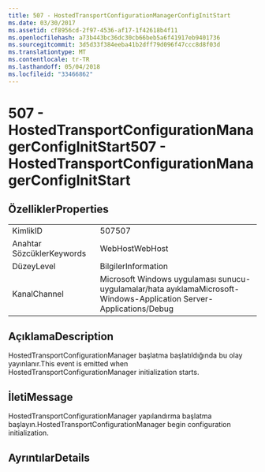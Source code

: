 ```yaml
---
title: 507 - HostedTransportConfigurationManagerConfigInitStart
ms.date: 03/30/2017
ms.assetid: cf8956cd-2f97-4536-af17-1f42618b4f11
ms.openlocfilehash: a73b443bc36dc30cb66beb5a6f41917eb9401736
ms.sourcegitcommit: 3d5d33f384eeba41b2dff79d096f47ccc8d8f03d
ms.translationtype: MT
ms.contentlocale: tr-TR
ms.lasthandoff: 05/04/2018
ms.locfileid: "33466862"
---
```

# <a name="507---hostedtransportconfigurationmanagerconfiginitstart"></a><span data-ttu-id="a6bcb-102">507 - HostedTransportConfigurationManagerConfigInitStart</span><span class="sxs-lookup"><span data-stu-id="a6bcb-102">507 - HostedTransportConfigurationManagerConfigInitStart</span></span>
## <a name="properties"></a><span data-ttu-id="a6bcb-103">Özellikler</span><span class="sxs-lookup"><span data-stu-id="a6bcb-103">Properties</span></span>  
  
|||  
|-|-|  
|<span data-ttu-id="a6bcb-104">Kimlik</span><span class="sxs-lookup"><span data-stu-id="a6bcb-104">ID</span></span>|<span data-ttu-id="a6bcb-105">507</span><span class="sxs-lookup"><span data-stu-id="a6bcb-105">507</span></span>|  
|<span data-ttu-id="a6bcb-106">Anahtar Sözcükler</span><span class="sxs-lookup"><span data-stu-id="a6bcb-106">Keywords</span></span>|<span data-ttu-id="a6bcb-107">WebHost</span><span class="sxs-lookup"><span data-stu-id="a6bcb-107">WebHost</span></span>|  
|<span data-ttu-id="a6bcb-108">Düzey</span><span class="sxs-lookup"><span data-stu-id="a6bcb-108">Level</span></span>|<span data-ttu-id="a6bcb-109">Bilgiler</span><span class="sxs-lookup"><span data-stu-id="a6bcb-109">Information</span></span>|  
|<span data-ttu-id="a6bcb-110">Kanal</span><span class="sxs-lookup"><span data-stu-id="a6bcb-110">Channel</span></span>|<span data-ttu-id="a6bcb-111">Microsoft Windows uygulaması sunucu-uygulamalar/hata ayıklama</span><span class="sxs-lookup"><span data-stu-id="a6bcb-111">Microsoft-Windows-Application Server-Applications/Debug</span></span>|  
  
## <a name="description"></a><span data-ttu-id="a6bcb-112">Açıklama</span><span class="sxs-lookup"><span data-stu-id="a6bcb-112">Description</span></span>  
 <span data-ttu-id="a6bcb-113">HostedTransportConfigurationManager başlatma başlatıldığında bu olay yayınlanır.</span><span class="sxs-lookup"><span data-stu-id="a6bcb-113">This event is emitted when HostedTransportConfigurationManager initialization starts.</span></span>  
  
## <a name="message"></a><span data-ttu-id="a6bcb-114">İleti</span><span class="sxs-lookup"><span data-stu-id="a6bcb-114">Message</span></span>  
 <span data-ttu-id="a6bcb-115">HostedTransportConfigurationManager yapılandırma başlatma başlayın.</span><span class="sxs-lookup"><span data-stu-id="a6bcb-115">HostedTransportConfigurationManager begin configuration initialization.</span></span>  
  
## <a name="details"></a><span data-ttu-id="a6bcb-116">Ayrıntılar</span><span class="sxs-lookup"><span data-stu-id="a6bcb-116">Details</span></span>
